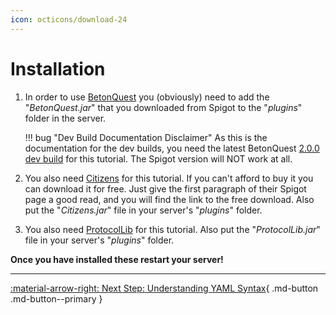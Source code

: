 ```yaml
---
icon: octicons/download-24
---
```

# Installation
1. In order to use [BetonQuest](https://betonquest.org/) you (obviously)
   need to add the "_BetonQuest.jar_" that you downloaded from Spigot to the "_plugins_" folder in the server.

    !!! bug "Dev Build Documentation Disclaimer"
        As this is the documentation for the dev builds, you need the latest BetonQuest [2.0.0 dev build](../../../Downloads/index.md) for this tutorial.
        The Spigot version will NOT work at all.

2. You also need [Citizens](https://www.spigotmc.org/resources/13811/) for this
   tutorial. If you can't afford to buy it you can download it for free.
   Just give the first paragraph of their Spigot page a good read, and you will find the link to the free download.
   Also put the "_Citizens.jar_" file in your server's "_plugins_" folder.

3. You also need [ProtocolLib](https://www.spigotmc.org/resources/1997/) for this
   tutorial. Also put the "_ProtocolLib.jar_" file in your server's "_plugins_" folder.

**Once you have installed these restart your server!**

---
[:material-arrow-right: Next Step: Understanding YAML Syntax](../Basics/YAML.md){ .md-button .md-button--primary }

